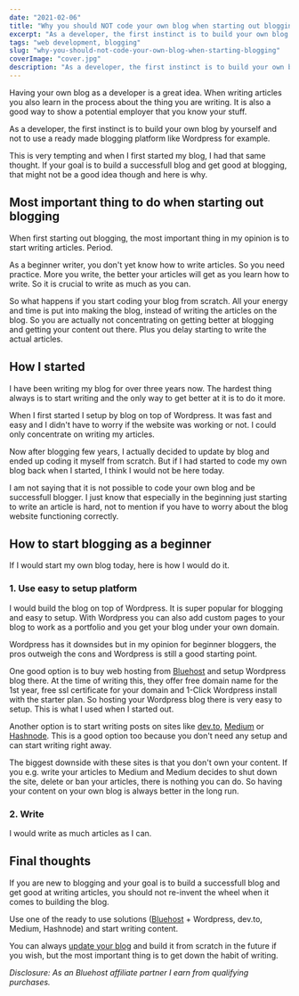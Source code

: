 ```yaml
---
date: "2021-02-06"
title: "Why you should NOT code your own blog when starting out blogging"
excerpt: "As a developer, the first instinct is to build your own blog by yourself. This is not a good idea though and here is why."
tags: "web development, blogging"
slug: "why-you-should-not-code-your-own-blog-when-starting-blogging"
coverImage: "cover.jpg"
description: "As a developer, the first instinct is to build your own blog by yourself. This is not a good idea though and here is why."
---
```


Having your own blog as a developer is a great idea. When writing articles you also learn in the process about the thing you are writing. It is also a good way to show a potential employer that you know your stuff.

As a developer, the first instinct is to build your own blog by yourself and not to use a ready made blogging platform like Wordpress for example.

This is very tempting and when I first started my blog, I had that same thought. If your goal is to build a successfull blog and get good at blogging, that might not be a good idea though and here is why.

## Most important thing to do when starting out blogging

When first starting out blogging, the most important thing in my opinion is to start writing articles. Period.

As a beginner writer, you don't yet know how to write articles. So you need practice. More you write, the better your articles will get as you learn how to write. So it is crucial to write as much as you can.

So what happens if you start coding your blog from scratch. All your energy and time is put into making the blog, instead of writing the articles on the blog. So you are actually not concentrating on getting better at blogging and getting your content out there. Plus you delay starting to write the actual articles.

## How I started

I have been writing my blog for over three years now. The hardest thing always is to start writing and the only way to get better at it is to do it more.

When I first started I setup by blog on top of Wordpress. It was fast and easy and I didn't have to worry if the website was working or not. I could only concentrate on writing my articles.

Now after blogging few years, I actually decided to update by blog and ended up coding it myself from scratch. But if I had started to code my own blog back when I started, I think I would not be here today.

I am not saying that it is not possible to code your own blog and be successfull blogger. I just know that especially in the beginning just starting to write an article is hard, not to mention if you have to worry about the blog website functioning correctly.

## How to start blogging as a beginner

If I would start my own blog today, here is how I would do it.

### 1. Use easy to setup platform

I would build the blog on top of Wordpress. It is super popular for blogging and easy to setup. With Wordpress you can also add custom pages to your blog to work as a portfolio and you get your blog under your own domain.

Wordpress has it downsides but in my opinion for beginner bloggers, the pros outweigh the cons and Wordpress is still a good starting point.

One good option is to buy web hosting from [Bluehost](https://www.bluehost.com/track/tume/) and setup Wordpress blog there. At the time of writing this, they offer free domain name for the 1st year, free ssl certificate for your domain and 1-Click Wordpress install with the starter plan. So hosting your Wordpress blog there is very easy to setup. This is what I used when I started out.

Another option is to start writing posts on sites like [dev.to](https://dev.to), [Medium](https://medium.com) or [Hashnode](https://hashnode.com). This is a good option too because you don't need any setup and can start writing right away.

The biggest downside with these sites is that you don't own your content. If you e.g. write your articles to Medium and Medium decides to shut down the site, delete or ban your articles, there is nothing you can do. So having your content on your own blog is always better in the long run.

### 2. Write

I would write as much articles as I can.

## Final thoughts

If you are new to blogging and your goal is to build a successfull blog and get good at writing articles, you should not re-invent the wheel when it comes to building the blog.

Use one of the ready to use solutions ([Bluehost](https://www.bluehost.com/track/tume/) + Wordpress, dev.to, Medium, Hashnode) and start writing content.

You can always [update your blog](/blog/how-i-converted-my-website-from-wordpress-to-jamstack) and build it from scratch in the future if you wish, but the most important thing is to get down the habit of writing.

_Disclosure: As an Bluehost affiliate partner I earn from qualifying purchases._
